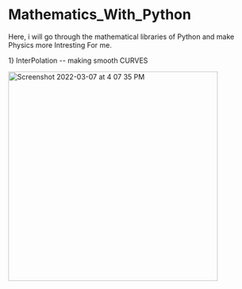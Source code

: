 # Mathematics_With_Python
Here, i will go through the mathematical libraries of Python and make Physics more Intresting For me.

1} InterPolation -- making smooth CURVES

<img width="422" alt="Screenshot 2022-03-07 at 4 07 35 PM" src="https://user-images.githubusercontent.com/99118678/157014528-a111f613-571f-49d5-bb81-c0aa27dc9045.png">
